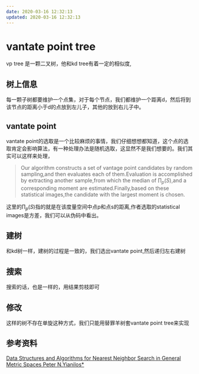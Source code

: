 ```yaml
---
date: 2020-03-16 12:32:13
updated: 2020-03-16 12:32:13
---
```


# vantate point tree
vp tree 是一颗二叉树，他和kd tree有着一定的相似度,

## 树上信息
每一颗子树都要维护一个点集，对于每个节点，我们都维护一个距离d，然后将到该节点的距离小于d的点放到左儿子，其他的放到右儿子中。

## vantate point
vantate point的选取是一个比较麻烦的事情，我们仔细想想都知道，这个点的选取肯定会影响算法，有一种处理办法是随机选取，这显然不是我们想要的。我们其实可以这样来处理，
>Our algorithm constructs a set of vantage point candidates by random sampling,and then evaluates each of them.Evaluation is accomplished by extracting another sample,from which the median of $\prod_p(S)$,and a corresponding moment are estimated.Finally,based on these statistical images,the candidate with the largest moment is chosen.

这里的$\prod_p(S)$指的就是在该度量空间中点p和点s的距离,作者选取的statistical images是方差，我们可以从伪码中看出。

## 建树
和kd树一样，建树的过程是一致的，我们选出vantate point,然后递归左右建树

## 搜索
搜索的话，也是一样的，用结果剪枝即可

## 修改
这样的树不存在单旋这种方式，我们只能用替罪羊树套vantate point tree来实现


## 参考资料
[Data Structures and Algorithms for Nearest Neighbor Search in General Metric Spaces Peter N.Yianilos*](http://web.cs.iastate.edu/~honavar/nndatastructures.pdf)